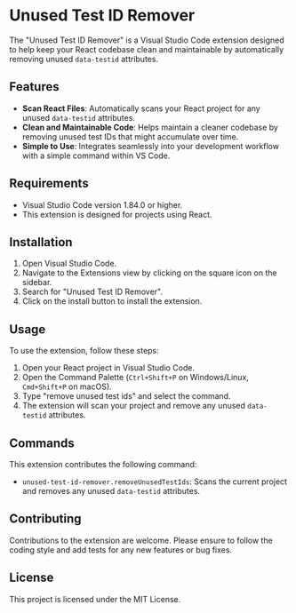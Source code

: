 # Unused Test ID Remover

The "Unused Test ID Remover" is a Visual Studio Code extension designed to help keep your React codebase clean and maintainable by automatically removing unused `data-testid` attributes.

## Features

- **Scan React Files**: Automatically scans your React project for any unused `data-testid` attributes.
- **Clean and Maintainable Code**: Helps maintain a cleaner codebase by removing unused test IDs that might accumulate over time.
- **Simple to Use**: Integrates seamlessly into your development workflow with a simple command within VS Code.

## Requirements

- Visual Studio Code version 1.84.0 or higher.
- This extension is designed for projects using React.

## Installation

1. Open Visual Studio Code.
2. Navigate to the Extensions view by clicking on the square icon on the sidebar.
3. Search for "Unused Test ID Remover".
4. Click on the install button to install the extension.

## Usage

To use the extension, follow these steps:

1. Open your React project in Visual Studio Code.
2. Open the Command Palette (`Ctrl+Shift+P` on Windows/Linux, `Cmd+Shift+P` on macOS).
3. Type "remove unused test ids" and select the command.
4. The extension will scan your project and remove any unused `data-testid` attributes.

## Commands

This extension contributes the following command:

- `unused-test-id-remover.removeUnusedTestIds`: Scans the current project and removes any unused `data-testid` attributes.

## Contributing

Contributions to the extension are welcome. Please ensure to follow the coding style and add tests for any new features or bug fixes.

## License

This project is licensed under the MIT License.
